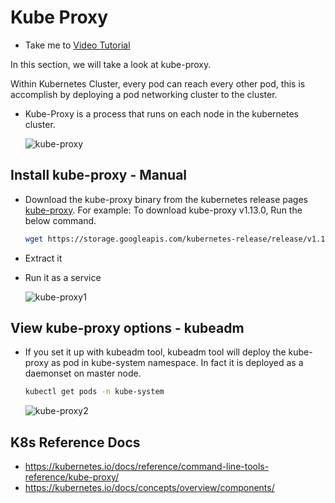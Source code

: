 # Kube Proxy

- Take me to [Video Tutorial](https://kodekloud.com/topic/kube-proxy/)

In this section, we will take a look at kube-proxy.

Within Kubernetes Cluster, every pod can reach every other pod, this is accomplish by deploying a pod networking cluster to the cluster.

- Kube-Proxy is a process that runs on each node in the kubernetes cluster.
  
  ![kube-proxy](../../images/kube-proxy.PNG)
  
## Install kube-proxy - Manual

- Download the kube-proxy binary from the kubernetes release pages [kube-proxy](https://storage.googleapis.com/kubernetes-release/release/v1.13.0/bin/linux/amd64/kube-proxy). For example: To download kube-proxy v1.13.0, Run the below command.

  ```bash
  wget https://storage.googleapis.com/kubernetes-release/release/v1.13.0/bin/linux/amd64/kube-proxy
  ```

- Extract it
- Run it as a service

  ![kube-proxy1](../../images/kube-proxy1.PNG)

## View kube-proxy options - kubeadm

- If you set it up with kubeadm tool, kubeadm tool will deploy the kube-proxy as pod in kube-system namespace. In fact it is deployed as a daemonset on master node.

  ```bash
  kubectl get pods -n kube-system
  ```

  ![kube-proxy2](../../images/kube-proxy2.PNG)
  
## K8s Reference Docs

- <https://kubernetes.io/docs/reference/command-line-tools-reference/kube-proxy/>
- <https://kubernetes.io/docs/concepts/overview/components/>
